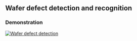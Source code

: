 ## Wafer defect detection and recognition

### Demonstration
 [![Wafer defect detection](https://img.youtube.com/vi/EuYogvaseMo/0.jpg)](https://www.youtube.com/watch?v=EuYogvaseMo)
